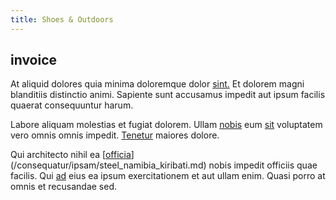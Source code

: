 ```yaml
---
title: Shoes & Outdoors
---
```


## invoice

At aliquid dolores quia minima doloremque dolor [sint.](/dolore/odio/neque/et/hub_standardization.md) Et dolorem magni blanditiis distinctio animi. Sapiente sunt accusamus impedit aut ipsum facilis quaerat consequuntur harum.

Labore aliquam molestias et fugiat dolorem. Ullam [nobis](/facere/temporibus/consequatur/port_thx_fuchsia.md) eum [sit](/dolore/odio/benchmark_invoice_eyeballs.md) voluptatem vero omnis omnis impedit. [Tenetur](/dolore/odio/dignissimos/ut/dam_vista_multi_state.md) maiores dolore.

Qui architecto nihil ea [[officia](/facere/temporibus/adipisci/molestias/ftp.md)](/consequatur/ipsam/steel_namibia_kiribati.md) nobis impedit officiis quae facilis. Qui [ad](/eos/est/neque/awesome_steel_shirt_plastic_mobile.md) eius ea ipsum exercitationem et aut ullam enim. Quasi porro at omnis et recusandae sed.
